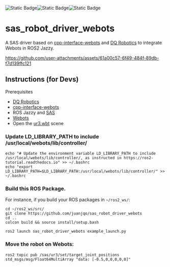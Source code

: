 ![Static Badge](https://img.shields.io/badge/status-experimental-critical)![Static Badge](https://img.shields.io/badge/Written_in-C%2B%2B17-blue)![Static Badge](https://img.shields.io/badge/Webots-R2025a-orange)

# sas_robot_driver_webots

A SAS driver based on [cpp-interface-webots](https://github.com/juanjqo/cpp-interface-webots) and [DQ Robotics](https://github.com/dqrobotics/cpp) to integrate Webots in ROS2 Jazzy.




https://github.com/user-attachments/assets/61a00c57-6f49-484f-89db-f7d139ffc121



## Instructions (for Devs)

Prerequisites
- [DQ Robotics](https://github.com/dqrobotics/cpp)
- [cpp-interface-webots](https://github.com/juanjqo/cpp-interface-webots)
- ROS Jazzy and [SAS](https://smartarmstack.github.io/)
- [Webots](https://cyberbotics.com/) 
- Open the [ur3.wbt](https://github.com/juanjqo/sas_robot_driver_webots/blob/main/worlds/ur3.wbt) scene

### Update LD_LIBRARY_PATH to include /usr/local/webots/lib/controller/

```shell
echo "# Update the environment variable LD_LIBRARY_PATH to include /usr/local/webots/lib/controller/, as instructed in https://ros2-tutorial.readthedocs.io" >> ~/.bashrc
echo "export LD_LIBRARY_PATH=$LD_LIBRARY_PATH:/usr/local/webots/lib/controller/" >> ~/.bashrc
```

### Build this ROS Package. 
For instance, if you build your ROS packages in `~/ros2_ws/`:
``` shell
cd ~/ros2_ws/src/
git clone https://github.com/juanjqo/sas_robot_driver_webots
cd ..
colcon build && source install/setup.bash
```

```shell
ros2 launch sas_robot_driver_webots example_launch.py 
```

### Move the robot on Webots:

```shell
ros2 topic pub /sas/ur3/set/target_joint_positions std_msgs/msg/Float64MultiArray "data: [-0.5,0,0,0,0,0]"
```
